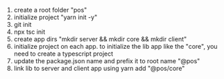1. create a root folder "pos"
2. initialize project "yarn init -y"
3. git init
4. npx tsc init
5. create app dirs "mkdir server && mkdir core && mkdir client"
6. initialize project on each app. to initialize the lib app like the "core", you need to create a typescript project
7. update the package.json name and prefix it to root name "@pos"
8. link lib to server and client app using yarn add "@pos/core"
